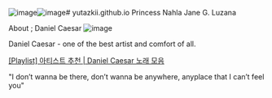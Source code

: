 ![image](https://github.com/yutazkii/yutazkii.github.io/assets/151000571/cee00d32-6128-4c4f-86e5-0add9d8ef9f7)![image](https://github.com/yutazkii/yutazkii.github.io/assets/151000571/e1889581-9580-411d-b445-90ab4b2ff9b4)# yutazkii.github.io
Princess Nahla Jane G. Luzana

About ; Daniel Caesar
![image](https://github.com/yutazkii/yutazkii.github.io/assets/151000571/f0a4c80b-1aac-4e4c-82bc-a34763093a69)

Daniel Caesar - one of the best artist and comfort of all.

[[Playlist] 아티스트 추천 | Daniel Caesar 노래 모음](https://www.youtube.com/watch?v=HdA6zKbdpYs)

"I don’t wanna be there, don’t wanna be anywhere, anyplace that I can’t feel you"

